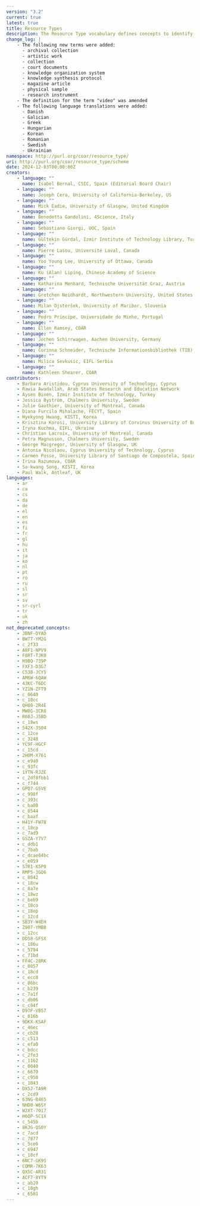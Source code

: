 ```yaml
---
version: "3.2"
current: true
latest: true
title: Resource Types
description: The Resource Type vocabulary defines concepts to identify the genre of a resource. Such resources, like publications, research data, audio and video objects, are typically deposited in institutional and thematic repositories or published in ejournals. This vocabulary supports a hierarchical model that relates narrower and broader concepts. Multilingual labels regard regional distinctions in language and term. Concepts of this vocabulary are mapped with terms and concepts of similar vocabularies and dictionaries.
change_log: |
    - The following new terms were added:
      - archival collection
      - artistic work
      - collection
      - court documents
      - knowledge organization system
      - knowledge synthesis protocol
      - magazine article
      - physical sample
      - research instrument
    - The definition for the term "video" was amended
    - The following language translations were added:
      - Danish
      - Galician
      - Greek
      - Hungarian
      - Korean
      - Romanian
      - Swedish
      - Ukrainian
namespace: http://purl.org/coar/resource_type/
uri: http://purl.org/coar/resource_type/scheme
date: 2024-12-03T00:00:00Z
creators:
    - language: ""
      name: Isabel Bernal, CSIC, Spain (Editorial Board Chair)
    - language: ""
      name: Joseph Cera, University of California-Berkeley, US
    - language: ""
      name: Mick Eadie, University of Glasgow, United Kingdom
    - language: ""
      name: Benedetta Gandolini, 4Science, Italy
    - language: ""
      name: Sebastiano Giorgi, UOC, Spain
    - language: ""
      name: Gültekin Gürdal, Izmir Institute of Technology Library, Turkey
    - language: ""
      name: Pierre Lasou, Université Laval, Canada
    - language: ""
      name: Yoo Young Lee, University of Ottawa, Canada
    - language: ""
      name: Ku (Alan) Liping, Chinese Academy of Science
    - language: ""
      name: Katharina Menhard, Technische Universität Graz, Austria
    - language: ""
      name: Gretchen Neidhardt, Northwestern University, United States
    - language: ""
      name: Milan Ojsteršek, University of Maribor, Slovenia
    - language: ""
      name: Pedro Príncipe, Universidade do Minho, Portugal
    - language: ""
      name: Ellen Ramsey, COAR
    - language: ""
      name: Jochen Schirrwagen, Aachen University, Germany
    - language: ""
      name: Corinna Schneider, Technische Informationsbibliothek (TIB), Germany
    - language: ""
      name: Milica Sevkusic, EIFL Serbia
    - language: ""
      name: Kathleen Shearer, COAR
contributors:
    - Barbara Aristidou, Cyprus University of Technology, Cyprus
    - Rawia Awadallah, Arab States Research and Education Network
    - Aysen Binen, Izmir Institute of Technology, Turkey
    - Jessica Byström, Chalmers University, Sweden
    - Julie Gauthier, University of Montreal, Canada
    - Diana Furcila Mihalache, FECYT, Spain
    - Hyekyong Hwang, KISTI, Korea
    - Krisztina Korosi, University Library of Corvinus University of Budapest, Hungary
    - Iryna Kuchma, EIFL, Ukraine
    - Christian Lacroix, University of Montreal, Canada
    - Petra Magnusson, Chalmers University, Sweden
    - George Macgregor, University of Glasgow, UK
    - Antonia Nicolaou, Cyprus University of Technology, Cyprus
    - Carmen Posse, University Library of Santiago de Compostela, Spain
    - Irina Razumova, COAR
    - Sa-kwang Song, KISTI, Korea
    - Paul Walk, Antleaf, UK
languages:
    - ar
    - ca
    - cs
    - da
    - de
    - el
    - en
    - es
    - fi
    - fr
    - gl
    - hu
    - it
    - ja
    - ko
    - nl
    - pt
    - ro
    - ru
    - sl
    - sr
    - sv
    - sr-cyrl
    - tr
    - uk
    - zh
not_deprecated_concepts:
    - JBNF-DYAD
    - BW7T-YM2G
    - c_2f33
    - A8F1-NPV9
    - F8RT-TJK0
    - H9BQ-739P
    - FXF3-D3G7
    - C53B-JCY5
    - AM6W-6QAW
    - 43KC-T6DC
    - YZ1N-ZFT9
    - c_0640
    - c_18cc
    - QH80-2R4E
    - MW8G-3CR8
    - R60J-J5BD
    - c_18ws
    - 542X-3S04
    - c_12ce
    - c_3248
    - YC9F-HGCF
    - c_15cd
    - 2H0M-X761
    - c_e9a0
    - c_93fc
    - 1YTN-RJZE
    - c_2df8fbb1
    - c_f744
    - GPQ7-G5VE
    - c_998f
    - c_393c
    - c_ba08
    - c_8544
    - c_baaf
    - H41Y-FW7B
    - c_18cp
    - c_7ad9
    - GSZA-Y7V7
    - c_ddb1
    - c_7bab
    - c_dcae04bc
    - c_e059
    - S7R1-K5P0
    - RMP5-3GQ6
    - c_8042
    - c_18cw
    - c_8a7e
    - c_18wz
    - c_beb9
    - c_18co
    - c_18op
    - c_12cd
    - SB3Y-W4EH
    - Z907-YMBB
    - c_12cc
    - DD58-GFSX
    - c_186u
    - c_5794
    - c_71bd
    - FF4C-28RK
    - c_0857
    - c_18cd
    - c_ecc8
    - c_86bc
    - c_b239
    - c_7a1f
    - c_db06
    - c_c94f
    - D97F-VB57
    - c_816b
    - 9DKX-KSAF
    - c_46ec
    - c_cb28
    - c_c513
    - c_efa0
    - c_bdcc
    - c_2fe3
    - c_1162
    - c_0040
    - c_6670
    - c_c950
    - c_1843
    - DX5J-TA9R
    - c_2cd9
    - 63NG-B465
    - NHD0-W6SY
    - W2XT-7017
    - H6QP-SC1X
    - c_545b
    - 8KJG-QS0Y
    - c_7acd
    - c_7877
    - c_5ce6
    - c_6947
    - c_18cf
    - 6NC7-GK9S
    - CQMR-7K63
    - QX5C-AR31
    - ACF7-8YT9
    - c_ab20
    - c_18gh
    - c_6501
---
```


